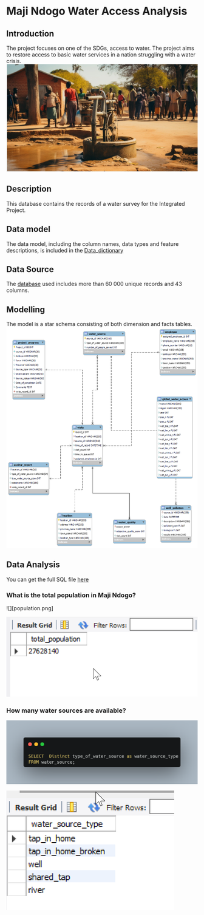# Maji Ndogo Water Access Analysis

## Introduction
The project focuses on one of the SDGs, access to water. The project aims to restore access to basic water services in a nation struggling with a water crisis. 
![](intro.jpeg)

## Description
This database contains the records of a water survey for the Integrated Project.

## Data model
The data model, including the column names, data types and feature descriptions, is included in the [Data_dictionary](Data_dictionary.pdf)

## Data Source
The [database](Md_water_services_data.xlsx) used includes more than 60 000 unique records and 43 columns.

## Modelling
The model is a star schema consisting of both dimension and facts tables.
![](model.png)

## Data Analysis
You can get the full SQL file [here](https://github.com/Crowei-Gibson/Maji_Ndogo/blob/main/Maji_Ndogo_Project.sql)

### What is the total population in Maji Ndogo?
![][population.png]

![](pop_figure.png)

### How many water sources are available?
![](type_of_water_source.png)

![](water_source_types.png)

